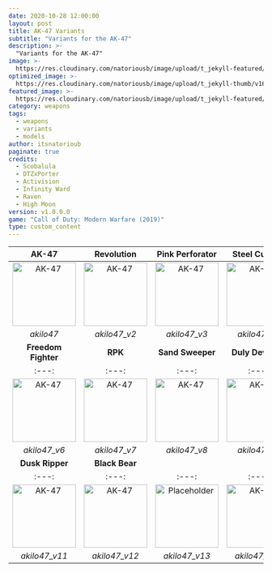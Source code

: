 ```yaml
---
date: 2020-10-28 12:00:00
layout: post
title: AK-47 Variants
subtitle: "Variants for the AK-47"
description: >-
  "Variants for the AK-47"
image: >-
  https://res.cloudinary.com/natoriousb/image/upload/t_jekyll-featured/v1603912727/ui_loot_weapon_ar_akilo47_a9swsg.png
optimized_image: >- 
  https://res.cloudinary.com/natoriousb/image/upload/t_jekyll-thumb/v1603912727/ui_loot_weapon_ar_akilo47_a9swsg.png
featured_image: >-
  https://res.cloudinary.com/natoriousb/image/upload/t_jekyll-featured/v1603912727/ui_loot_weapon_ar_akilo47_a9swsg.png
category: weapons
tags:
  - weapons
  - variants
  - models
author: itsnatorioub
paginate: true
credits:
  - Scobalula
  - DTZxPorter
  - Activision
  - Infinity Ward
  - Raven
  - High Moon
version: v1.0.0.0
game: "Call of Duty: Modern Warfare (2019)"
type: custom_content
---
```


| **AK-47** | **Revolution** | **Pink Perforator** | **Steel Curtain** | **Wendingo** |
| :---: | :---: | :---: | :---: | :---: |
| <img width="125" alt="AK-47" src="/CODMW-Operator-Directory/assets/img/ui_loot_weapon_ar_akilo47.png"> | <img width="125" alt="AK-47" src="/CODMW-Operator-Directory/assets/img/ui_loot_weapon_ar_akilo47_v2.png"> | <img width="125" alt="AK-47" src="/CODMW-Operator-Directory/assets/img/ui_loot_weapon_ar_akilo47_v3.png"> | <img width="125" alt="AK-47" src="/CODMW-Operator-Directory/assets/img/ui_loot_weapon_ar_akilo47_v4.png"> | <img width="125" alt="AK-47" src="/CODMW-Operator-Directory/assets/img/ui_loot_weapon_ar_akilo47_v5.png"> |
| *akilo47* | *akilo47_v2* | *akilo47_v3* | *akilo47_v4* | *akilo47_v5* |
| **Freedom Fighter** | **RPK** | **Sand Sweeper** | **Duly Devoted** | **Golden Dragon** |
| :---: | :---: | :---: | :---: | :---: |
| <img width="125" alt="AK-47" src="/CODMW-Operator-Directory/assets/img/ui_loot_weapon_ar_akilo47_v6.png"> | <img width="125" alt="AK-47" src="/CODMW-Operator-Directory/assets/img/ui_loot_weapon_ar_akilo47_v7.png"> | <img width="125" alt="AK-47" src="/CODMW-Operator-Directory/assets/img/ui_loot_weapon_ar_akilo47_v8.png"> | <img width="125" alt="AK-47" src="/CODMW-Operator-Directory/assets/img/ui_loot_weapon_ar_akilo47_v9.png"> | <img width="125" alt="AK-47" src="/CODMW-Operator-Directory/assets/img/weapons/ars/ak-47/ui_loot_weapon_ar_akilo47_v10.png"> |
| *akilo47_v6* | *akilo47_v7* | *akilo47_v8* | *akilo47_v9* | *akilo47_v10* |
| **Dusk Ripper** | **Black Bear** | | | |
| :---: | :---: | :---: | :---: | :---: |
| <img width="125" alt="AK-47" src="/CODMW-Operator-Directory/assets/img/ui_loot_weapon_ar_akilo47_v11.png"> | <img width="125" alt="AK-47" src="/CODMW-Operator-Directory/assets/img/ui_loot_weapon_ar_akilo47_v12.png"> | <img width="125" alt="Placeholder" src="https://via.placeholder.com/125x167"> | <img width="125" alt="AK-47" src="https://via.placeholder.com/125x167"> | <img width="125" alt="AK-47" src="https://via.placeholder.com/125x167"> |
| *akilo47_v11* | *akilo47_v12* | *akilo47_v13* | *akilo47_v14* | *akilo47_v15* 